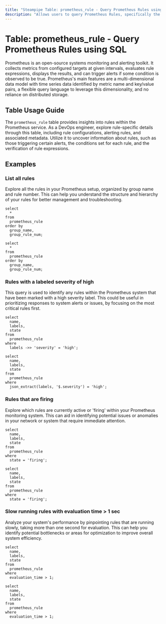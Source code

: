 ```yaml
---
title: "Steampipe Table: prometheus_rule - Query Prometheus Rules using SQL"
description: "Allows users to query Prometheus Rules, specifically the rule configurations, providing insights into monitoring and alerting rules set in the Prometheus service."
---
```


# Table: prometheus_rule - Query Prometheus Rules using SQL

Prometheus is an open-source systems monitoring and alerting toolkit. It collects metrics from configured targets at given intervals, evaluates rule expressions, displays the results, and can trigger alerts if some condition is observed to be true. Prometheus's main features are a multi-dimensional data model with time series data identified by metric name and key/value pairs, a flexible query language to leverage this dimensionality, and no reliance on distributed storage.

## Table Usage Guide

The `prometheus_rule` table provides insights into rules within the Prometheus service. As a DevOps engineer, explore rule-specific details through this table, including rule configurations, alerting rules, and associated metadata. Utilize it to uncover information about rules, such as those triggering certain alerts, the conditions set for each rule, and the verification of rule expressions.

## Examples

### List all rules
Explore all the rules in your Prometheus setup, organized by group name and rule number. This can help you understand the structure and hierarchy of your rules for better management and troubleshooting.

```sql+postgres
select
  *
from
  prometheus_rule
order by
  group_name,
  group_rule_num;
```

```sql+sqlite
select
  *
from
  prometheus_rule
order by
  group_name,
  group_rule_num;
```

### Rules with a labeled severity of high
This query is used to identify any rules within the Prometheus system that have been marked with a high severity label. This could be useful in prioritizing responses to system alerts or issues, by focusing on the most critical rules first.

```sql+postgres
select
  name,
  labels,
  state
from
  prometheus_rule
where
  labels ->> 'severity' = 'high';
```

```sql+sqlite
select
  name,
  labels,
  state
from
  prometheus_rule
where
  json_extract(labels, '$.severity') = 'high';
```

### Rules that are firing
Explore which rules are currently active or 'firing' within your Prometheus monitoring system. This can aid in identifying potential issues or anomalies in your network or system that require immediate attention.

```sql+postgres
select
  name,
  labels,
  state
from
  prometheus_rule
where
  state = 'firing';
```

```sql+sqlite
select
  name,
  labels,
  state
from
  prometheus_rule
where
  state = 'firing';
```

### Slow running rules with evaluation time > 1 sec
Analyze your system's performance by pinpointing rules that are running slowly, taking more than one second for evaluation. This can help you identify potential bottlenecks or areas for optimization to improve overall system efficiency.

```sql+postgres
select
  name,
  labels,
  state
from
  prometheus_rule
where
  evaluation_time > 1;
```

```sql+sqlite
select
  name,
  labels,
  state
from
  prometheus_rule
where
  evaluation_time > 1;
```